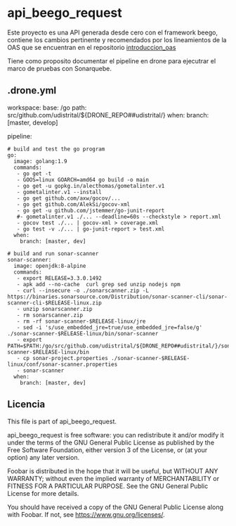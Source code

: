 # api_beego_request
Este proyecto es una API generada desde cero con el framework beego, contiene los cambios pertinente y recomendados por los lineamientos de la OAS que se encuentran en el repositorio [introduccion_oas](https://github.com/udistrital/introduccion_oas)

Tiene como proposito documentar el pipeline en drone para ejecutrar el marco de pruebas con Sonarquebe.

## .drone.yml

  workspace:
    base: /go
    path: src/github.com/udistrital/${DRONE_REPO##udistrital/}
    when:
      branch: [master, develop]

  pipeline:

    # build and test the go program
    go:
      image: golang:1.9
      commands:
       - go get -t
       - GOOS=linux GOARCH=amd64 go build -o main
       - go get -u gopkg.in/alecthomas/gometalinter.v1
       - gometalinter.v1 --install
       - go get github.com/axw/gocov/...
       - go get github.com/AlekSi/gocov-xml
       - go get -u github.com/jstemmer/go-junit-report
       #- gometalinter.v1 ./... --deadline=60s --checkstyle > report.xml
       - gocov test ./... | gocov-xml > coverage.xml
       - go test -v ./... | go-junit-report > test.xml
      when:
        branch: [master, dev]

    # build and run sonar-scanner
    sonar-scanner:
      image: openjdk:8-alpine
      commands:
       - export RELEASE=3.3.0.1492
       - apk add --no-cache  curl grep sed unzip nodejs npm
       - curl --insecure -o ./sonarscanner.zip -L https://binaries.sonarsource.com/Distribution/sonar-scanner-cli/sonar-scanner-cli-$RELEASE-linux.zip
       - unzip sonarscanner.zip
       - rm sonarscanner.zip
       - rm -rf sonar-scanner-$RELEASE-linux/jre
       - sed -i 's/use_embedded_jre=true/use_embedded_jre=false/g' ./sonar-scanner-$RELEASE-linux/bin/sonar-scanner
       - export PATH=$PATH:/go/src/github.com/udistrital/${DRONE_REPO##udistrital/}/sonar-scanner-$RELEASE-linux/bin
       - cp sonar-project.properties ./sonar-scanner-$RELEASE-linux/conf/sonar-scanner.properties
       - sonar-scanner
      when:
        branch: [master, dev]


## Licencia

This file is part of api_beego_request.

api_beego_request is free software: you can redistribute it and/or modify
it under the terms of the GNU General Public License as published by
the Free Software Foundation, either version 3 of the License, or
(at your option) any later version.

Foobar is distributed in the hope that it will be useful,
but WITHOUT ANY WARRANTY; without even the implied warranty of
MERCHANTABILITY or FITNESS FOR A PARTICULAR PURPOSE.  See the
GNU General Public License for more details.

You should have received a copy of the GNU General Public License
along with Foobar.  If not, see <https://www.gnu.org/licenses/>.
